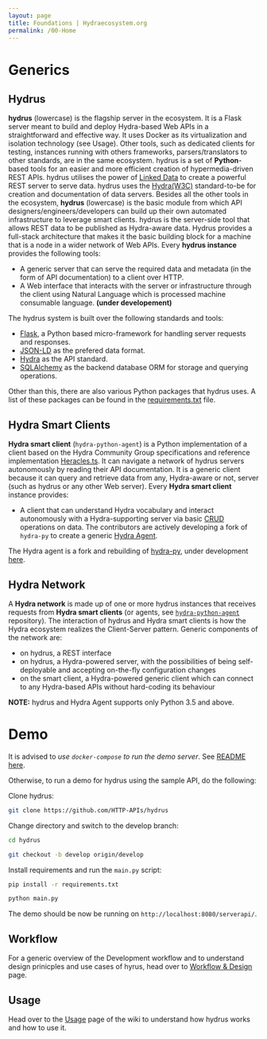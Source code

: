 ```yaml
---
layout: page
title: Foundations | Hydraecosystem.org
permalink: /00-Home
---
```


# Generics

## Hydrus

**hydrus** (lowercase) is the flagship server in the ecosystem. It is a Flask server meant to build and deploy Hydra-based Web APIs in a straightforward and effective way. It uses Docker as its virtualization and isolation technology (see Usage). Other tools, such as dedicated clients for testing, instances running with others frameworks, parsers/translators to other standards, are in the same ecosystem.
hydrus is a set of **Python**-based tools for an easier and more efficient creation of hypermedia-driven REST APIs. hydrus utilises the power of [Linked Data](https://en.wikipedia.org/wiki/Linked_data) to create a powerful REST server to serve data.
hydrus uses the [Hydra(W3C)](http://www.hydra-cg.com/) standard-to-be for creation and documentation of data servers.
Besides all the other tools in the ecosystem, **hydrus** (lowercase) is the basic module from which API designers/engineers/developers can build up their own automated infrastructure to leverage smart clients. hydrus is the server-side tool that allows REST data to be published as Hydra-aware data. Hydrus provides a full-stack architecture that makes it the basic building block for a machine that is a node in a wider network of Web APIs.
Every **hydrus instance** provides the following tools:
* A generic server that can serve the required data and metadata (in the form of API documentation) to a client over HTTP.
* A Web interface that interacts with the server or infrastructure through the client using Natural Language which is processed machine consumable language. **(under developement)**

The hydrus system is built over the following standards and tools:
- [Flask](http://flask.pocoo.org/), a Python based micro-framework for handling server requests and responses.
- [JSON-LD](http://json-ld.org/spec/latest/json-ld/) as the prefered data format.
- [Hydra](http://www.hydra-cg.com/) as the API standard.
- [SQLAlchemy](http://www.sqlalchemy.org/) as the backend database ORM for storage and querying operations.

Other than this, there are also various Python packages that hydrus uses. A list of these packages can be found in the [requirements.txt](https://github.com/HTTP-APIs/hydrus/blob/master/requirements.txt) file.

## Hydra Smart Clients

**Hydra smart client** (`hydra-python-agent`) is a Python implementation of a client based on the Hydra Community Group specifications and reference implementation [Heracles.ts](https://github.com/HydraCG/Heracles.ts). It can navigate a network of hydrus servers autonomously by reading their API documentation. It is a generic client because it can query and retrieve data from any, Hydra-aware or not, server (such as hydrus or any other Web server).
Every **Hydra smart client** instance provides:
- A client that can understand Hydra vocabulary and interact autonomously with a Hydra-supporting server via basic [CRUD](https://en.wikipedia.org/wiki/Create,_read,_update_and_delete) operations on data. The contributors are actively developing a fork of `hydra-py` to create a generic [Hydra Agent](https://github.com/HTTP-APIs/hydra-python-agent). 

The Hydra agent is a fork and rebuilding of [hydra-py](https://github.com/pchampin/hydra-py), under development [here](https://github.com/HTTP-APIs/hydra-python-agent).

## Hydra Network

A **Hydra network** is made up of one or more hydrus instances that receives requests from **Hydra smart clients** (or agents, see [`hydra-python-agent`](https://github.com/HTTP-APIs/hydra-python-agent) repository). The interaction of hydrus and Hydra smart clients is how the Hydra ecosystem realizes the Client-Server pattern.
Generic components of the network are:
* on hydrus, a REST interface
* on hydrus, a Hydra-powered server, with the possibilities of being self-deployable and accepting on-the-fly configuration changes
* on the smart client, a Hydra-powered generic client which can connect to any Hydra-based APIs without hard-coding its behaviour


**NOTE:** hydrus and Hydra Agent supports only Python 3.5 and above.

# Demo
It is advised to *use `docker-compose` to run the demo server*. See [README here](https://github.com/HTTP-APIs/hydrus/blob/master/README.md#start-up-the-demo).

Otherwise, to run a demo for hydrus using the sample API, do the following:

Clone hydrus:
```bash
git clone https://github.com/HTTP-APIs/hydrus
```
Change directory and switch to the develop branch:
```bash
cd hydrus

git checkout -b develop origin/develop
```

Install requirements and run the `main.py` script:
```bash
pip install -r requirements.txt

python main.py
```

The demo should be now be running on `http://localhost:8080/serverapi/`.

<a name="workflow"></a>
Workflow
-------------
For a generic overview of the Development workflow and to understand design prinicples and use cases of hyrus, head over to [Workflow & Design](/Workflow) page.

<a name="usage"></a>
Usage
-------------
Head over to the [Usage](/01-Usage) page of the wiki to understand how hydrus works and how to use it. 




